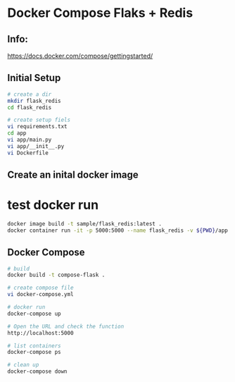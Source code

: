 # Docker Compose Flaks + Redis

## Info:
https://docs.docker.com/compose/gettingstarted/

## Initial Setup 
```bash
# create a dir
mkdir flask_redis
cd flask_redis

# create setup fiels
vi requirements.txt
cd app
vi app/main.py
vi app/__init__.py
vi Dockerfile
```

## Create an inital docker image 
# test docker run
```bash
docker image build -t sample/flask_redis:latest .
docker container run -it -p 5000:5000 --name flask_redis -v ${PWD}/app:/app sample/flask_redis:latest
```

## Docker Compose
```bash
# build
docker build -t compose-flask .

# create compose file
vi docker-compose.yml

# docker run
docker-compose up

# Open the URL and check the function
http://localhost:5000

# list containers
docker-compose ps

# clean up
docker-compose down
```



